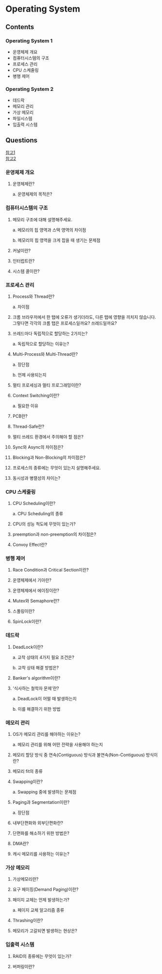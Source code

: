 # Operating System

## Contents
### Operating System 1
- 운영체제 개요
- 컴퓨터시스템의 구조
- 프로세스 관리
- CPU 스케줄링
- 병행 제어
### Operating System 2
- 데드락
- 메모리 관리
- 가상 메모리
- 파일시스템
- 입출력 시스템

## Questions
[참고1](https://hoons-dev.tistory.com/95)  
[참고2](https://suhyunsim.github.io/2023-03-14/%EC%9A%B4%EC%98%81%EC%B2%B4%EC%A0%9C-%EB%A9%B4%EC%A0%91%EC%A7%88%EB%AC%B8)

### 운영체제 개요

1. 운영체제란?

   a. 운영체제의 목적은?

### 컴퓨터시스템의 구조

1. 메모리 구조에 대해 설명해주세요.

   a. 메모리의 힙 영역과 스택 영역의 차이점

   b. 메모리의 힙 영역을 크게 잡을 때 생기는 문제점

2. 커널이란?

3. 인터럽트란?

4. 시스템 콜이란?

### 프로세스 관리

1. Process와 Thread란?

   a. 차이점

2. 크롬 브라우저에서 한 탭에 오류가 생기더라도, 다른 탭에 영향을 끼치지 않습니다. 그렇다면 각각의 크롬 탭은 프로세스일까요? 쓰레드일까요?

3. 쓰레드마다 독립적으로 할당하는 2가지는?

   a. 독립적으로 할당하는 이유는?

4. Multi-Process와 Multi-Thread란?

   a. 장단점

   b. 언제 사용되는지

5. 멀티 프로세싱과 멀티 프로그래밍이란?

6. Context Switching이란?

   a. 필요한 이유

7. PCB란?

8. Thread-Safe란?

9. 멀티 쓰레드 환경에서 주의해야 할 점은?

10. Sync와 Async의 차이점은?

11. Blocking과 Non-Blocking의 차이점은?

12. 프로세스의 종류에는 무엇이 있는지 설명해주세요.

13. 동시성과 병렬성의 차이는?

### CPU 스케줄링

1. CPU Scheduling이란?

   a. CPU Scheduling의 종류

2. CPU의 성능 척도에 무엇이 있는가?

3. preemption과 non-preemption의 차이점은?

4. Convoy Effect란?

### 병행 제어

1. Race Condition과 Critical Section이란?

2. 운영체제에서 기아란?

3. 운영체제에서 에이징이란?

4. Mutex와 Semaphore란?

5. 스풀링이란?

6. SpinLock이란?

### 데드락

1. DeadLock이란?

   a. 교착 상태의 4가지 필요 조건은?

   b. 교착 상태 해결 방법은?

2. Banker's algorithm이란?

3. '식사하는 철학자 문제'란?

   a. DeadLock이 어떨 때 발생하는지

   b. 이를 해결하기 위한 방법

### 메모리 관리

1. OS가 메모리 관리를 해야하는 이유는?

   a. 메모리 관리를 위해 어떤 전략을 사용해야 하는지

2. 메모리 할당 방식 중 연속(Contiguous) 방식과 불연속(Non-Contiguous) 방식이란?

3. 메모리 fit의 종류

4. Swapping이란?

   a. Swapping 중에 발생하는 문제점

5. Paging과 Segmentation이란?

   a. 장단점

6. 내부단편화와 외부단편화란?

7. 단편화를 해소하기 위한 방법은?

8. DMA란?

9. 캐시 메모리를 사용하는 이유는?

### 가상 메모리

1. 가상메모리란?

2. 요구 페이징(Demand Paging)이란?

3. 페이지 교체는 언제 발생하는가?

   a. 페이지 교체 알고리즘 종류

4. Thrashing이란?

5. 메모리가 고갈되면 발생하는 현상은?

### 입출력 시스템

1. RAID의 종류에는 무엇이 있는가?

2. 버퍼링이란?

